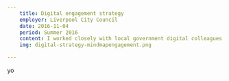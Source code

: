 ```yaml
---
    title: Digital engagement strategy
    employer: Liverpool City Council
    date: 2016-11-04
    period: Summer 2016
    content: I worked closely with local government digital colleagues nationwide through the LocalGovDigital working group on the first draft of Liverpool City Council's Digital transformation Strategy.
    img: digital-strategy-mindmapengagement.png

---
```


yo

